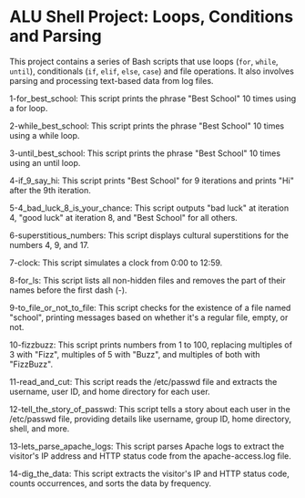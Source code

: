 # ALU Shell Project: Loops, Conditions and Parsing
This project contains a series of Bash scripts that use loops (`for`, `while`, `until`), conditionals (`if`, `elif`, `else`, `case`) and file operations. It also involves parsing and processing text-based data from log files.


1-for_best_school: This script prints the phrase "Best School" 10 times using a for loop.


2-while_best_school: This script prints the phrase "Best School" 10 times using a while loop.


3-until_best_school: This script prints the phrase "Best School" 10 times using an until loop.


4-if_9_say_hi: This script prints "Best School" for 9 iterations and prints "Hi" after the 9th iteration.


5-4_bad_luck_8_is_your_chance: This script outputs "bad luck" at iteration 4, "good luck" at iteration 8, and "Best School" for all others.


6-superstitious_numbers: This script displays cultural superstitions for the numbers 4, 9, and 17.


7-clock: This script simulates a clock from 0:00 to 12:59.


8-for_ls: This script lists all non-hidden files and removes the part of their names before the first dash (-).


9-to_file_or_not_to_file: This script checks for the existence of a file named "school", printing messages based on whether it's a regular file, empty, or not.


10-fizzbuzz: This script prints numbers from 1 to 100, replacing multiples of 3 with "Fizz", multiples of 5 with "Buzz", and multiples of both with "FizzBuzz".


11-read_and_cut: This script reads the /etc/passwd file and extracts the username, user ID, and home directory for each user.


12-tell_the_story_of_passwd: This script tells a story about each user in the /etc/passwd file, providing details like username, group ID, home directory, shell, and more.


13-lets_parse_apache_logs: This script parses Apache logs to extract the visitor's IP address and HTTP status code from the apache-access.log file.


14-dig_the_data: This script extracts the visitor's IP and HTTP status code, counts occurrences, and sorts the data by frequency.


